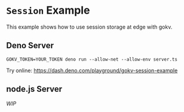 # `Session` Example

This example shows how to use session storage at edge with gokv.

## Deno Server

```
GOKV_TOKEN=YOUR_TOKEN deno run --allow-net --allow-env server.ts
```

Try online: https://dash.deno.com/playground/gokv-session-example

## node.js Server

_WIP_
